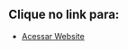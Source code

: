 ## Clique no link para: 
- [Acessar Website](https://massakiigarashi2-website-website01-m1aamc.streamlitapp.com)
